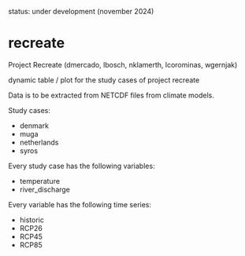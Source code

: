 status: under development (november 2024)

# recreate

Project Recreate (dmercado, lbosch, nklamerth, lcorominas, wgernjak)

dynamic table / plot for the study cases of project recreate

Data is to be extracted from NETCDF files from climate models.

Study cases:
  - denmark
  - muga
  - netherlands
  - syros

Every study case has the following variables:
  - temperature
  - river_discharge

Every variable has the following time series:
  - historic
  - RCP26
  - RCP45
  - RCP85
